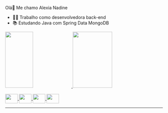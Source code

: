 Olá👋 Me chamo Alexia Nadine

- 👩‍💻 Trabalho como desenvolvedora back-end
- 📚 Estudando Java com Spring Data MongoDB

<div> 
	<a href="https://github.com/Alexia4D">
	<img height="180em" width="42%" src="https://github-readme-stats.vercel.app/api?username=Alexia4D&show_icons=true&theme=midnight-purple&include_allcommits=true&count_private=true"/>
  
  <img height="180em" width="50%" src="https://github-readme-stats.vercel.app/api/top-langs/?username=Alexia4D&layout=compact&langs_count=16&theme=midnight-purple"/>
</div>

<div style="display: inline_block"><br>

  <img align="center" height="30" width="40" src="https://cdn.jsdelivr.net/gh/devicons/devicon/icons/java/java-original.svg">
  
  <img align="center" height="30" width="40" src="https://cdn.jsdelivr.net/gh/devicons/devicon/icons/javascript/javascript-original.svg">
  
  <img align="center" height="30" width="40" src="https://cdn.jsdelivr.net/gh/devicons/devicon/icons/html5/html5-original.svg">
  
  <img align="center" height="30" width="40" src="https://cdn.jsdelivr.net/gh/devicons/devicon/icons/css3/css3-original.svg">

</div>
<hr>






